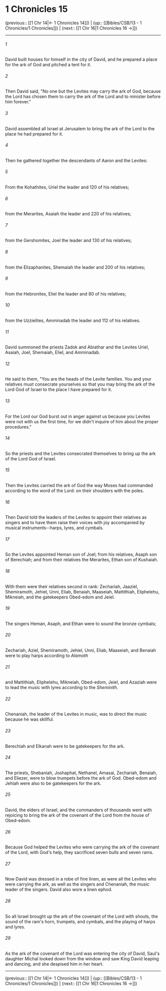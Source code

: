 # 1 Chronicles 15

(previous:: [[1 Chr 14|← 1 Chronicles 14]]) | (up:: [[Bibles/CSB/13 - 1 Chronicles/1 Chronicles]]) | (next:: [[1 Chr 16|1 Chronicles 16 →]])

***


###### 1 
David built houses for himself in the city of David, and he prepared a place for the ark of God and pitched a tent for it. 

###### 2 
Then David said, "No one but the Levites may carry the ark of God, because the Lord has chosen them to carry the ark of the Lord and to minister before him forever." 

###### 3 
David assembled all Israel at Jerusalem to bring the ark of the Lord to the place he had prepared for it. 

###### 4 
Then he gathered together the descendants of Aaron and the Levites: 

###### 5 
From the Kohathites, Uriel the leader and 120 of his relatives; 

###### 6 
from the Merarites, Asaiah the leader and 220 of his relatives; 

###### 7 
from the Gershomites, Joel the leader and 130 of his relatives; 

###### 8 
from the Elizaphanites, Shemaiah the leader and 200 of his relatives; 

###### 9 
from the Hebronites, Eliel the leader and 80 of his relatives; 

###### 10 
from the Uzzielites, Amminadab the leader and 112 of his relatives. 

###### 11 
David summoned the priests Zadok and Abiathar and the Levites Uriel, Asaiah, Joel, Shemaiah, Eliel, and Amminadab. 

###### 12 
He said to them, "You are the heads of the Levite families. You and your relatives must consecrate yourselves so that you may bring the ark of the Lord God of Israel to the place I have prepared for it. 

###### 13 
For the Lord our God burst out in anger against us because you Levites were not with us the first time, for we didn't inquire of him about the proper procedures." 

###### 14 
So the priests and the Levites consecrated themselves to bring up the ark of the Lord God of Israel. 

###### 15 
Then the Levites carried the ark of God the way Moses had commanded according to the word of the Lord: on their shoulders with the poles. 

###### 16 
Then David told the leaders of the Levites to appoint their relatives as singers and to have them raise their voices with joy accompanied by musical instruments--harps, lyres, and cymbals. 

###### 17 
So the Levites appointed Heman son of Joel; from his relatives, Asaph son of Berechiah; and from their relatives the Merarites, Ethan son of Kushaiah. 

###### 18 
With them were their relatives second in rank: Zechariah, Jaaziel, Shemiramoth, Jehiel, Unni, Eliab, Benaiah, Maaseiah, Mattithiah, Eliphelehu, Mikneiah, and the gatekeepers Obed-edom and Jeiel. 

###### 19 
The singers Heman, Asaph, and Ethan were to sound the bronze cymbals; 

###### 20 
Zechariah, Aziel, Shemiramoth, Jehiel, Unni, Eliab, Maaseiah, and Benaiah were to play harps according to <em>Alamoth</em> 

###### 21 
and Mattithiah, Eliphelehu, Mikneiah, Obed-edom, Jeiel, and Azaziah were to lead the music with lyres according to the <em>Sheminith</em>. 

###### 22 
Chenaniah, the leader of the Levites in music, was to direct the music because he was skillful. 

###### 23 
Berechiah and Elkanah were to be gatekeepers for the ark. 

###### 24 
The priests, Shebaniah, Joshaphat, Nethanel, Amasai, Zechariah, Benaiah, and Eliezer, were to blow trumpets before the ark of God. Obed-edom and Jehiah were also to be gatekeepers for the ark. 

###### 25 
David, the elders of Israel, and the commanders of thousands went with rejoicing to bring the ark of the covenant of the Lord from the house of Obed-edom. 

###### 26 
Because God helped the Levites who were carrying the ark of the covenant of the Lord, with God's help, they sacrificed seven bulls and seven rams. 

###### 27 
Now David was dressed in a robe of fine linen, as were all the Levites who were carrying the ark, as well as the singers and Chenaniah, the music leader of the singers. David also wore a linen ephod. 

###### 28 
So all Israel brought up the ark of the covenant of the Lord with shouts, the sound of the ram's horn, trumpets, and cymbals, and the playing of harps and lyres. 

###### 29 
As the ark of the covenant of the Lord was entering the city of David, Saul's daughter Michal looked down from the window and saw King David leaping and dancing, and she despised him in her heart.

***

(previous:: [[1 Chr 14|← 1 Chronicles 14]]) | (up:: [[Bibles/CSB/13 - 1 Chronicles/1 Chronicles]]) | (next:: [[1 Chr 16|1 Chronicles 16 →]])
